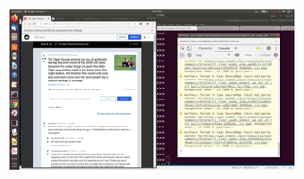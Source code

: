 

<img src="https://github.com/udexon/Multiweb/blob/master/reddit_anon_comment/reddit_post_load.png" width=600>

